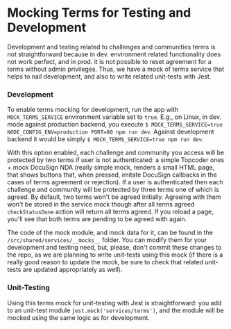 # Mocking Terms for Testing and Development

Development and testing related to challenges and communities terms is not straightforward because in dev. environment related functionality does not work perfect, and in prod. it is not possible to reset agreement for a terms without admin privileges. Thus, we have a mock of terms service that helps to nail development, and also to write related unit-tests with Jest.

### Development

To enable terms mocking for development, run the app with `MOCK_TERMS_SERVICE` environment variable set to `true`. E.g., on Linux, in dev. mode against production backend, you execute `$ MOCK_TERMS_SERVICE=true NODE_CONFIG_ENV=production PORT=80 npm run dev`. Against development backend it would be simply `$ MOCK_TERMS_SERVICE=true npm run dev`.

With this option enabled, each challenge and community you access will be protected by two terms if user is not authenticated: a simple Topcoder ones + mock DocuSign NDA (really simple mock, renders a small HTML page, that shows buttons that, when pressed, imitate DocuSign callbacks in the cases of terms agreement or rejection). If a user is authenticated then each challenge and community will be protected by three terms one of which is agreed. By default, two terms won't be agreed initially. Agreeing with them won't be stored in the service mock though after all terms agreed `checkStatusDone` action will return all terms agreed. If you reload a page, you'll see that both terms are pending to be agreed with again.

The code of the mock module, and mock data for it, can be found in the `/src/shared/services/__mocks__` folder. You can modify them for your development and testing need, but, please, don't commit these changes to the repo, as we are planning to write unit-tests using this mock (if there is a really good reason to update the mock, be sure to check that related unit-tests are updated appropriately as well).

### Unit-Testing

Using this terms mock for unit-testing with Jest is straightforward: you add to an unit-test module `jest.mock('services/terms')`, and the module will be mocked using the same logic as for development.
